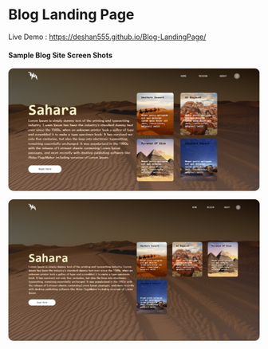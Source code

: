 # Blog Landing Page

Live Demo : https://deshan555.github.io/Blog-LandingPage/

#### Sample Blog Site Screen Shots

![A test image](https://github.com/Deshan555/Blog-LandingPage/blob/master/Screenshot_4-modified.png)

![A_test_image](https://github.com/Deshan555/Blog-LandingPage/blob/master/Screenshot_5-modified.png)
